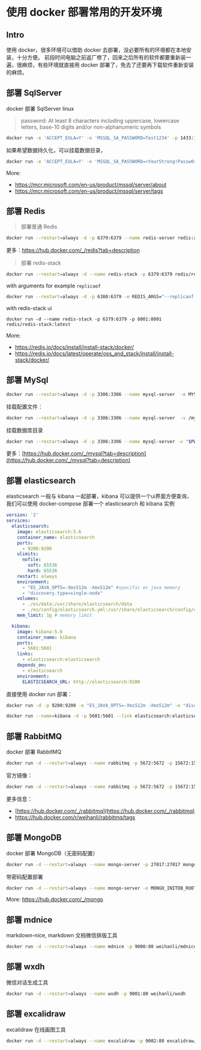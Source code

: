 # 使用 docker 部署常用的开发环境

## Intro

使用 docker，很多环境可以借助 docker 去部署，没必要所有的环境都在本地安装，十分方便。
前段时间电脑之前返厂修了，回来之后所有的软件都要重新装一遍，很麻烦，有些环境就直接用 docker 部署了，免去了还要再下载软件重新安装的麻烦。


## 部署 SqlServer

docker 部署 SqlServer linux

> password: At least 8 characters including uppercase, lowercase letters, base-10 digits and/or non-alphanumeric symbols

``` sh
docker run -e 'ACCEPT_EULA=Y' -e 'MSSQL_SA_PASSWORD=Test1234' -p 1433:1433 --name mssql-server --restart=always -d mcr.microsoft.com/mssql/server:2017-latest
```

如果希望数据持久化，可以挂载数据目录，

``` sh
docker run -e 'ACCEPT_EULA=Y' -e 'MSSQL_SA_PASSWORD=<YourStrong!Passw0rd>'  --name 'mssql-server-1' -p 1433:1433 -v sql1data:/var/opt/mssql -d  mcr.microsoft.com/mssql/server:2022-latest
```

More: 
- https://mcr.microsoft.com/en-us/product/mssql/server/about
- https://mcr.microsoft.com/en-us/product/mssql/server/tags

## 部署 Redis

> 部署普通 Redis

``` sh
docker run --restart=always -d -p 6379:6379 --name redis-server redis:alpine
```

更多：<https://hub.docker.com/_/redis?tab=description>

> 部署 redis-stack

``` sh
docker run --restart=always -d --name redis-stack -p 6379:6379 redis/redis-stack-server:latest
```

with arguments for example `replicaof`

```sh
docker run --restart=always -d -p 6380:6379 -e REDIS_ARGS="--replicaof 10.86.112.141 6379" --name redis-stack-slave redis/redis-stack-server:latest
```

with redis-stack ui

```
docker run -d --name redis-stack -p 6379:6379 -p 8001:8001 redis/redis-stack:latest
```

More:

- https://redis.io/docs/install/install-stack/docker/
- https://redis.io/docs/latest/operate/oss_and_stack/install/install-stack/docker/

## 部署 MySql

``` sh
docker run --restart=always -d -p 3306:3306 --name mysql-server  -e MYSQL_ROOT_PASSWORD=<rootPassword> mysql:8.0
```

挂载配置文件：

``` sh
docker run --restart=always -d -p 3306:3306 --name mysql-server  -v /my/custom:/etc/mysql/conf.d -e MYSQL_ROOT_PASSWORD=<rootPassword> mysql:8.0
```

挂载数据库目录

``` sh
docker run --restart=always -d -p 3306:3306 --name mysql-server -v "$PWD/data":/var/lib/mysql  -e MYSQL_ROOT_PASSWORD=my-secret-pw mysql:8.0
```

更多：[https://hub.docker.com/_/mysql?tab=description](https://hub.docker.com/_/mysql?tab=description)

## 部署 elasticsearch

elasticsearch 一般与 kibana 一起部署，kibana 可以提供一个ui界面方便查询，我们可以使用 docker-compose 部署一个 elasticsearch 和 kibana 实例

``` yaml
version: '2'
services:
  elasticsearch:
    image: elasticsearch:5.6
    container_name: elasticsearch
    ports:
      - 9200:9200
    ulimits:
      nofile:
        soft: 65536
        hard: 65536
    restart: always
    environment:
      - "ES_JAVA_OPTS=-Xms512m -Xmx512m" #specific es java memory
      - "discovery.type=single-node"
    volumes:
      - ./es/data:/usr/share/elasticsearch/data
      - ./es/config/elasticsearch.yml:/usr/share/elasticsearch/config/elasticsearch.yml
    mem_limit: 1g # memory limit

  kibana:
    image: kibana:5.6
    container_name: kibana
    ports:
      - 5601:5601
    links:
      - elasticsearch:elasticsearch
    depends_on:
      - elasticsearch
    environment:
      ELASTICSEARCH_URL: http://elasticsearch:9200
```

直接使用 docker run 部署：

``` sh
docker run -d -p 9200:9200 -e "ES_JAVA_OPTS=-Xms512m -Xmx512m" -e "discovery.type=single-node" --name=elasticsearch elasticsearch:5.6-alpine

docker run --name=kibana -d -p 5601:5601 --link elasticsearch:elasticsearch kibana:5.6
```

## 部署 RabbitMQ

docker 部署 RabbitMQ

``` sh
docker run -d --restart=always --name rabbitmq -p 5672:5672 -p 15672:15672 weihanli/rabbitmq
```

官方镜像：

``` sh
docker run -d --restart=always --name rabbitmq -p 5672:5672 -p 15672:15672 rabbitmq:3-management-alpine
```

更多信息：
- [https://hub.docker.com/_/rabbitmq](https://hub.docker.com/_/rabbitmq)
- <https://hub.docker.com/r/weihanli/rabbitmq/tags>

## 部署 MongoDB

docker 部署 MongoDB（无密码配置）

``` sh
docker run -d --restart=always --name mongo-server -p 27017:27017 mongo
```

带密码配置部署

``` sh
docker run -d --restart=always --name mongo-server -e MONGO_INITDB_ROOT_USERNAME=mongoadmin -e MONGO_INITDB_ROOT_PASSWORD=secret -p 27017:27017 mongo
```

More: <https://hub.docker.com/_/mongo>

## 部署 mdnice

markdown-nice, markdown 文档微信排版工具

```sh
docker run -d --restart=always --name mdnice -p 9000:80 weihanli/mdnice
```

## 部署 wxdh

微信对话生成工具

```sh
docker run -d --restart=always --name wxdh -p 9001:80 weihanli/wxdh
```

## 部署 excalidraw

excalidraw 在线画图工具

```sh
docker run -d --restart=always --name excalidraw -p 9002:80 excalidraw/excalidraw
```
